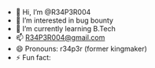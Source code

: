 - 👋 Hi, I’m @R34P3R004
- 👀 I’m interested in bug bounty
- 🌱 I’m currently learning B.Tech 
- 📫 R34P3R004@gmail.com
- 😄 Pronouns: r34p3r (former kingmaker)
- ⚡ Fun fact: 

<!---
R34P3R004/R34P3R004 is a ✨ special ✨ repository because its `README.md` (this file) appears on your GitHub profile.
You can click the Preview link to take a look at your changes.
--->
